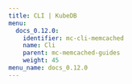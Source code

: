```yaml
---
title: CLI | KubeDB
menu:
  docs_0.12.0:
    identifier: mc-cli-memcached
    name: Cli
    parent: mc-memcached-guides
    weight: 45
menu_name: docs_0.12.0
---
```

